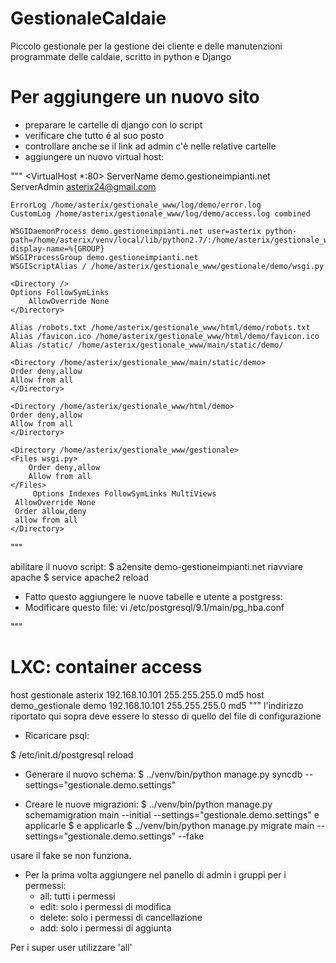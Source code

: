 GestionaleCaldaie
=================

Piccolo gestionale per la gestione dei cliente e delle manutenzioni programmate
delle caldaie, scritto in python e Django

Per aggiungere un nuovo sito
============================

- preparare le cartelle di django con lo script
- verificare che tutto é al suo posto
- controllare anche se il link ad admin c'è nelle relative cartelle
- aggiungere un nuovo virtual host:

"""
<VirtualHost *:80>
    ServerName demo.gestioneimpianti.net
    ServerAdmin asterix24@gmail.com

    ErrorLog /home/asterix/gestionale_www/log/demo/error.log
    CustomLog /home/asterix/gestionale_www/log/demo/access.log combined

    WSGIDaemonProcess demo.gestioneimpianti.net user=asterix python-path=/home/asterix/venv/local/lib/python2.7/:/home/asterix/gestionale_www/ display-name=%{GROUP}
    WSGIProcessGroup demo.gestioneimpianti.net
    WSGIScriptAlias / /home/asterix/gestionale_www/gestionale/demo/wsgi.py

    <Directory />
	Options FollowSymLinks
        AllowOverride None
    </Directory>

    Alias /robots.txt /home/asterix/gestionale_www/html/demo/robots.txt
    Alias /favicon.ico /home/asterix/gestionale_www/html/demo/favicon.ico
    Alias /static/ /home/asterix/gestionale_www/main/static/demo/

    <Directory /home/asterix/gestionale_www/main/static/demo>
    Order deny,allow
    Allow from all
    </Directory>

    <Directory /home/asterix/gestionale_www/html/demo>
    Order deny,allow
    Allow from all
    </Directory>

    <Directory /home/asterix/gestionale_www/gestionale>
    <Files wsgi.py>
        Order deny,allow
        Allow from all
    </Files>
         Options Indexes FollowSymLinks MultiViews
	 AllowOverride None
	 Order allow,deny
	 allow from all
    </Directory>
</VirtualHost>
"""

abilitare il nuovo script:
$ a2ensite demo-gestioneimpianti.net
riavviare apache
$ service apache2 reload

- Fatto questo aggiungere le nuove tabelle e utente a postgress:
- Modificare questo file:
 vi /etc/postgresql/9.1/main/pg_hba.conf

"""
# LXC: container access
host     gestionale          asterix              192.168.10.101    255.255.255.0    md5
host     demo_gestionale     demo                 192.168.10.101    255.255.255.0    md5
"""
l'indirizzo riportato qui sopra deve essere lo stesso di quello del file di configurazione

- Ricaricare psql:

$ /etc/init.d/postgresql reload

- Generare il nuovo schema:
$ ../venv/bin/python manage.py syncdb --settings="gestionale.demo.settings"

- Creare le nuove migrazioni:
$ ../venv/bin/python manage.py schemamigration main --initial --settings="gestionale.demo.settings"
e applicarle
$
e applicarle
$ ../venv/bin/python manage.py migrate main --settings="gestionale.demo.settings" --fake

usare il fake se non funziona.


- Per la prima volta aggiungere nel panello di admin i gruppi per i permessi:
   - all: tutti i permessi
   - edit: solo i permessi di modifica
   - delete: solo i permessi di cancellazione
   - add: solo i permessi di aggiunta

Per i super user utilizzare 'all'

